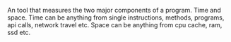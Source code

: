 An tool that measures the two major components of a program. Time and space. Time can be anything from single instructions, methods, programs, api calls, network travel etc. Space can be anything from cpu cache, ram, ssd etc.
